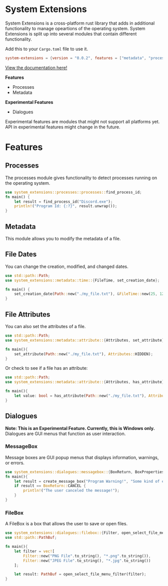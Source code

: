 # System Extensions
System Extensions is a cross-platform rust library that adds in additional functionality to manage opeartions of the operating system. 
System Extensions is split up into several modules that contain different functionality.
   
Add this to your `Cargo.toml` file to use it.
```toml
system-extensions = {version = "0.0.2", features = ["metadata", "processes"]}
```

[View the documentation here!](https://docs.rs/system-extensions/0.0.2/x86_64-pc-windows-msvc/system_extensions/all.html)

**Features**
- Processes
- Metadata

**Experimental Features**
- Dialogues

Experimental features are modules that might not support all platforms yet.
API in experimental features might change in the future.

# Features
## Processes
The processes module gives functionality to detect processes running on the operating system.
```rust
use system_extensions::processes::processes::find_process_id;
fn main() {
    let result = find_process_id("Discord.exe");
    println!("Program Id: {:?}", result.unwrap());
}
```

## Metadata
This module allows you to modify the metadata of a file. 
## File Dates
You can change the creation, modified, and changed dates.
```rust
use std::path::Path;
use system_extensions::metadata::time::{FileTime, set_creation_date};

fn main() {
    set_creation_date(Path::new("./my_file.txt"), &FileTime::new(25, 12, 2021));
}
```
## File Attributes
You can also set the attributes of a file.
```rust
use std::path::Path;
use system_extensions::metadata::attribute::{Attributes, set_attribute};

fn main(){
    set_attribute(Path::new("./my_file.txt"), Attributes::HIDDEN);
}
```
Or check to see if a file has an attribute:
```rust
use std::path::Path;
use system_extensions::metadata::attribute::{Attributes, has_attribute};

fn main(){
    let value: bool = has_attribute(Path::new("./my_file.txt"), Attributes::HIDDEN);
}
```
## Dialogues
**Note: This is an Experimental Feature. Currently, this is Windows only.**  
Dialogues are GUI menus that function as user interaction.  
### MessageBox
Message boxes are GUI popup menus that displays information, warnings, or errors.
```rust
use system_extensions::dialogues::messagebox::{BoxReturn, BoxProperties, create_message_box};
fn main(){
    let result = create_message_box("Program Warning!", "Some kind of error occurred that needs a warning!", BoxProperties::ICON_WARNING | BoxProperties::OK_CANCEL);
    if result == BoxReturn::CANCEL {
        println!("The user canceled the message!");
    }
}
```

### FileBox
A FileBox is a box that allows the user to save or open files.
```rust
use system_extensions::dialogues::filebox::{Filter, open_select_file_menu_filter};
use std::path::PathBuf;

fn main(){
    let filter = vec![
        Filter::new("PNG File".to_string(), "*.png".to_string()),
        Filter::new("JPEG File".to_string(), "*.jpg".to_string())
    ];

    let result: PathBuf = open_select_file_menu_filter(filter);
}
```